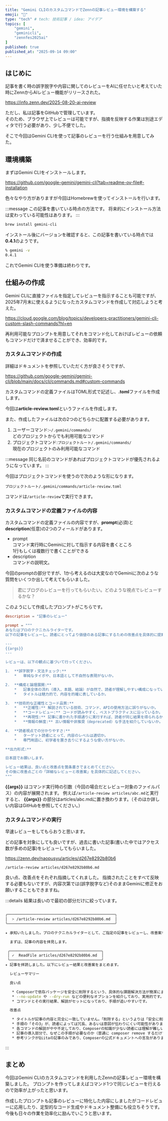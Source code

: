 ```yaml
---
title: "Gemini CLIのカスタムコマンドでZennの記事レビュー環境を構築する"
emoji: "🍄"
type: "tech" # tech: 技術記事 / idea: アイデア
topics: [
    "gemini",
    "geminicli",
    "zennfes2025ai"
]
published: true
published_at: "2025-09-14 09:00"
---
```


## はじめに

記事を書く時の誤字脱字や内容に関してのレビューをAIに任せたいと考えていた時にZennからAIレビュー機能がリリースされた。

https://info.zenn.dev/2025-08-20-ai-review

ただし、私は記事をGitHubで管理しています。  
そのため、ブラウザ上でレビューは可能ですが、指摘を反映する作業は別途エディタで行う必要があり、少し不便でした。

そこで今回はGemini CLIを使って記事のレビューを行う仕組みを用意してみた。

## 環境構築

まずはGemini CLIをインストールします。

https://github.com/google-gemini/gemini-cli?tab=readme-ov-file#-installation

色々なやり方がありますが今回はHomebrewを使ってインストールを行います。

:::message
この記事を書いている時点の方法です。
将来的にインストール方法は変わっている可能性はあります。
:::

```bash
brew install gemini-cli
```

インストール後にバージョンを確認すると、この記事を書いている時点では**0.4.1**のようです。

```bash
% gemini -v
0.4.1
```

これでGemini CLIを使う準備は終わりです。

## 仕組みの作成

Gemini CLIに直接ファイルを指定してレビューを指示することも可能ですが、
2025年7月末に使えるようになったカスタムコマンドを作成して対応しようと考えた。

https://cloud.google.com/blog/topics/developers-practitioners/gemini-cli-custom-slash-commands?hl=en

再利用可能なプロンプトを用意してそれをコマンド化しておけばレビューの依頼もコマンドだけで済ませることができ、効率的です。

### カスタムコマンドの作成

詳細はドキュメントを参照していただく方が良さそうですが、

https://github.com/google-gemini/gemini-cli/blob/main/docs/cli/commands.md#custom-commands

カスタムコマンドの定義ファイルはTOML形式で記述し、**.toml**ファイルを作成します。

今回は**article-review.toml**というファイルを作成します。

また、作成したファイルは次の2つのどちらかに配置する必要があります。

1. ユーザーコマンド:`~/.gemini/commands/`  
どのプロジェクトからでも利用可能なコマンド
1. プロジェクトコマンド:`プロジェクトルート/.gemini/commands/`  
現在のプロジェクトのみ利用可能なコマンド

:::message
同じ名前のコマンドがあればプロジェクトコマンドが優先されるようになっています。
:::

今回はプロジェクトコマンドを使うので次のような形になります。

`プロジェクトルート/.gemini/commands/article-review.toml`

コマンドは`/article-review`で実行できます。

### カスタムコマンドの定義ファイルの内容

カスタムコマンドの定義ファイルの内容ですが、**prompt**(必須)と**description**(任意)の2つのフィールドがあります。

- prompt  
コマンド実行時にGeminiに対して指示する内容を書くところ  
1行もしくは複数行で書くことができる
- description  
コマンドの説明文。

今回のpromptの部分ですが、1から考えるのは大変なのでGeminiに次のような質問をいくつか出して考えてもらいました。

>  君にブログのレビューを行ってもらいたい。どのような視点でレビューするかな？

このようにして作成したプロンプトがこちらです。

```toml
description = "記事のレビュー"

prompt = """
あなたはプロのテクニカルライターです。
以下の記事をレビューし、読者にとってより価値のある記事にするための改善点を具体的に提案してください。

---
{{args}}
---

レビューは、以下の観点に基づいて行ってください。

1.  **誤字脱字・文法チェック:**
    *   単純なタイポや、日本語として不自然な表現がないか。

2.  **構成と論理展開:**
    *   記事全体の流れ（導入、本題、結論）が自然で、読者が理解しやすい構成になっているか。
    *   タイトルは魅力的で、内容を的確に表しているか。

3.  **技術的な正確性とコード品質:**
    *   **正確性:** 解説されている技術、コマンド、APIの使用方法に誤りがないか。
    *   **コードレビュー:** コードが読みやすく、ベストプラクティスに沿っているか。より効率的または現代的な書き方があれば提案します。
    *   **再現性:** 記事に書かれた手順通りに実行すれば、読者が同じ結果を得られるか。前提条件（バージョンなど）が明記されているか。
    *   **情報の鮮度:** 古い情報や非推奨（deprecated）な手法を紹介していないか。

4.  **読者視点での分かりやすさ:**
    *   ターゲット読者にとって、内容のレベルは適切か。
    *   専門用語に、初学者を置き去りにするような使い方がないか。

**出力形式:**

日本語でお願いします。

レビュー結果は、良い点と改善点を箇条書きでまとめてください。
その後に改善点ごとの「詳細なレビューと改善案」を具体的に記述してください。
"""
```

**{{args}}** はコマンド実行時の引数（今回の場合だとレビュー対象のファイルパス）の内容が展開されます。
例えば`/article-review articles/abc.md`と実行すると、 **{{args}}** の部分はarticles/abc.mdに置き換わります。（そのほか詳しい内容はGitHubを参照してください。）


### カスタムコマンドの実行

早速レビューをしてもらおうと思います。

どの記事を対象にしても良いですが、過去に書いた記事(書いた中ではアクセス数が多めの記事)をレビューしてもらいました。

https://zenn.dev/naopusyu/articles/d267e8292b80b6

```
/article-review articles/d267e8292b80b6.md
```

良い点、改善点をそれぞれ指摘してくれました。
指摘されたことをすべて反映する必要もないですが、内容次第では(誤字脱字など)そのままGeminiに修正をお願いすることもできますね。

:::details 結果は長いので最初の部分だけに絞っています。

```bash

╭────────────────────────────────────────────────╮
│  > /article-review articles/d267e8292b80b6.md  │
╰────────────────────────────────────────────────╯

✦ 承知いたしました。プロのテクニカルライターとして、ご指定の記事をレビューし、改善案を提案します。

  まずは、記事の内容を拝見します。

 ╭─────────────────────────────────────────╮
 │ ✓  ReadFile articles/d267e8292b80b6.md  │
 ╰─────────────────────────────────────────╯
✦ 記事を拝読しました。以下にレビュー結果と改善案をまとめます。

  レビューサマリー

  良い点

   * Composerで依存パッケージを安全に削除するという、具体的な課題解決方法が簡潔にまとまっています。
   * --no-update や --dry-run などの便利なオプションを紹介しており、実用的です。
   * コマンドとその実行結果、解説がセットになっており、手順が追いやすいです。

  改善点

   * タイトルが記事の内容と完全に一致していません。「削除する」というよりは「安全に削除するための確認手順」が主題です。
   * 手順の「その3」が、読者によっては冗長、あるいは意図が伝わりにくい可能性があります。
   * 各コマンドの解説がやや不足しており、Composerの知識が少ない読者には理解が難しいかもしれません。
   * 記事の導入部分で、なぜこの手順が必要なのか（普通に composer remove するだけではダメなのか）という背景説明が不足しています。
   * 参考リンクがQiitaの記事のみであり、Composerの公式ドキュメントへの言及がありません。

```

:::

## まとめ

今回はGemini CLIのカスタムコマンドを利用したZennの記事レビュー環境を構築しました。
プロンプトを作ってしまえばコマンド1つで同じレビューを行えるので効率が上がったと思います。

作成したプロンプトも記事のレビューに特化した内容にしましたがコードレビューに応用したり、定型的なコード生成やドキュメント整備にも役立ちそうです。
今後も日々の作業を効率化に励んでいこうと思います。

